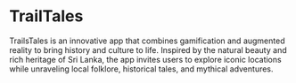 # TrailTales
TrailsTales is an innovative app that combines gamification and augmented reality to bring history and culture to life. Inspired by the natural beauty and rich heritage of Sri Lanka, the app invites users to explore iconic locations  while unraveling local folklore, historical tales, and mythical adventures.
